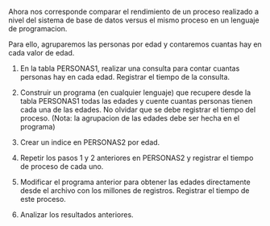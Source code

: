 
Ahora nos corresponde comparar el rendimiento de un proceso
realizado a nivel del sistema de base de datos versus el
mismo proceso en un lenguaje de programacion.

Para ello, agruparemos las personas por edad y contaremos
cuantas hay en cada valor de edad.

1. En la tabla PERSONAS1, realizar una consulta para contar
   cuantas personas hay en cada edad. Registrar el tiempo
   de la consulta.

2. Construir un programa (en cualquier lenguaje) que recupere
   desde la tabla PERSONAS1 todas las edades y cuente cuantas
   personas tienen cada una de las edades. No olvidar que se
   debe registrar el tiempo del proceso. (Nota: la agrupacion
   de las edades debe ser hecha en el programa)

3. Crear un indice en PERSONAS2 por edad.

4. Repetir los pasos 1 y 2 anteriores en PERSONAS2 y registrar
   el tiempo de proceso de cada uno.

5. Modificar el programa anterior para obtener las edades
   directamente desde el archivo con los millones de registros.
   Registrar el tiempo de este proceso.

6. Analizar los resultados anteriores.
